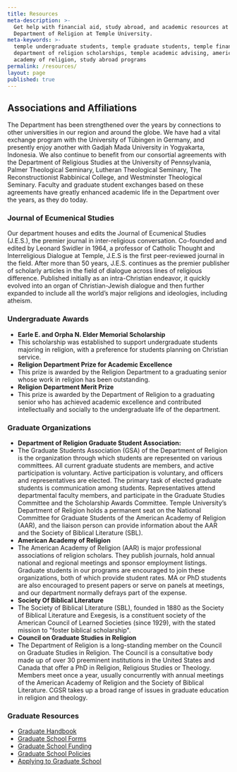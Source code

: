 ```yaml
---
title: Resources
meta-description: >-
  Get help with financial aid, study abroad, and academic resources at the
  Department of Religion at Temple University.
meta-keywords: >-
  temple undergraduate students, temple graduate students, temple financial aid,
  department of religion scholarships, temple academic advising, american
  academy of religion, study abroad programs
permalink: /resources/
layout: page
published: true
---
```

## Associations and Affiliations
The Department has been strengthened over the years by connections to other universities in our region and around the globe. We have had a vital exchange program with the University of Tübingen in Germany, and presently enjoy another with Gadjah Mada University in Yogyakarta, Indonesia. We also continue to benefit from our consortial agreements with the Department of Religious Studies at the University of Pennsylvania, Palmer Theological Seminary, Lutheran Theological Seminary, The Reconstructionist Rabbinical College, and Westminster Theological Seminary. Faculty and graduate student exchanges based on these agreements have greatly enhanced academic life in the Department over the years, as they do today.

### Journal of Ecumenical Studies
Our department houses and edits the Journal of Ecumenical Studies (J.E.S.), the premier journal in inter-religious conversation. Co-founded and edited by Leonard Swidler in 1964, a professor of Catholic Thought and Interreligious Dialogue at Temple, J.E.S is the first peer-reviewed journal in the field. After more than 50 years, J.E.S. continues as the premier publisher of scholarly articles in the field of dialogue across lines of religious difference. Published initially as an intra-Christian endeavor, it quickly evolved into an organ of Christian-Jewish dialogue and then further expanded to include all the world’s major religions and ideologies, including atheism.

### Undergraduate Awards
- **Earle E. and Orpha N. Elder Memorial Scholarship**
- This scholarship was established to support undergraduate students majoring in religion, with a preference for students planning on Christian service.
- **Religion Department Prize for Academic Excellence**
- This prize is awarded by the Religion Department to a graduating senior whose work in religion has been outstanding.
- **Religion Department Merit Prize**
- This prize is awarded by the Department of Religion to a graduating senior who has achieved academic excellence and contributed intellectually and socially to the undergraduate life of the department.

### Graduate Organizations
- **Department of Religion Graduate Student Association:**
- The Graduate Students Association (GSA) of the Department of Religion is the organization through which students are represented on various committees. All current graduate students are members, and active participation is voluntary. Active participation is voluntary, and officers and representatives are elected. The primary task of elected graduate students is communication among students. Representatives attend departmental faculty members, and participate in the Graduate Studies Committee and the Scholarship Awards Committee. Temple University’s Department of Religion holds a permanent seat on the National Committee for Graduate Students of the American Academy of Religion (AAR), and the liaison person can provide information about the AAR and the Society of Biblical Literature (SBL).
- **American Academy of Religion**
- The American Academy of Religion (AAR) is major professional associations of religion scholars. They publish journals, hold annual national and regional meetings and sponsor employment listings. Graduate students in our programs are encouraged to join these organizations, both of which provide student rates. MA or PhD students are also encouraged to present papers or serve on panels at meetings, and our department normally defrays part of the expense. 
- **Society Of Biblical Literature**
- The Society of Biblical Literature (SBL), founded in 1880 as the Society of Biblical Literature and Exegesis, is a constituent society of the American Council of Learned Societies (since 1929), with the stated mission to "foster biblical scholarship".
- **Council on Graduate Studies in Religion**
- The Department of Religion is a long-standing member on the Council on Graduate Studies in Religion. The Council is a consultative body made up of over 30 preeminent institutions in the United States and Canada that offer a PhD in Religion, Religious Studies or Theology. Members meet once a year, usually concurrently with annual meetings of the American Academy of Religion and the Society of Biblical Literature. CGSR takes up a broad range of issues in graduate education in religion and theology.

### Graduate Resources
- [Graduate Handbook](http://www.cla.temple.edu/africanamericanstudies/files/2017/04/AAAS-Grad-Handbook-Revised-2017-18-Final.pdf)
- [Graduate School Forms](http://www.temple.edu/grad/forms/index.htm)
- [Graduate School Funding](http://www.temple.edu/grad/finances/index.htm)
- [Graduate School Policies](http://www.temple.edu/grad/policies/index.htm)
- [Applying to Graduate School](http://www.temple.edu/grad/admissions/howtoapply.htm)

